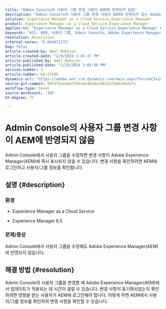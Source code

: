 ```yaml
---
title: "Admin Console의 사용자 그룹 변경 사항이 AEM에 반영되지 않음"
description: "Admin Console의 사용자 그룹 변경 사항이 AEM에 반영되지 않는 Adobe Experience Manager 문제를 해결하는 방법에 대해 알아봅니다. 사용자/그룹 정보를 확인합니다."
solution: Experience Manager as a Cloud Service,Experience Manager
product: Experience Manager as a Cloud Service,Experience Manager
applies-to: "Experience Manager as a Cloud Service,Experience Manager 6.5"
keywords: "KCS, AEM, 사용자 그룹, Admin Console, Adobe Experience Manager, AEM 6.5"
resolution: Resolution
internal-notes: "E-001071273"
bug: false
article-created-by: Amol Mahajan
article-created-date: "1/9/2024 1:45:37 PM"
article-published-by: Amol Mahajan
article-published-date: "1/15/2024 3:03:39 PM"
version-number: 2
article-number: KA-23390
dynamics-url: "https://adobe-ent.crm.dynamics.com/main.aspx?forceUCI=1&pagetype=entityrecord&etn=knowledgearticle&id=f4520c5a-f5ae-ee11-a569-6045bd006268"
source-git-commit: 9959fb2ee0d7599c8c46e0e2d0324f48d3dbdefa
workflow-type: tm+mt
source-wordcount: '185'
ht-degree: 7%

---
```


# Admin Console의 사용자 그룹 변경 사항이 AEM에 반영되지 않음


Admin Console에서 사용자 그룹을 수정하면 변경 사항이 Adobe Experience Manager(AEM)에 즉시 표시되지 않을 수 있습니다. 변경 사항을 확인하려면 AEM에 로그인하고 사용자/그룹 정보를 확인합니다.

## 설명 {#description}


### <b>환경</b>

- Experience Manager as a Cloud Service


- Experience Manager 6.5




### <b>문제/증상</b>

Admin Console에서 사용자 그룹을 수정해도 Adobe Experience Manager(AEM)에 반영되지 않습니다.


## 해결 방법 {#resolution}


Admin Console의 사용자 그룹을 변경할 때 Adobe Experience Manager(AEM)에서 업데이트가 적용되는 데 시간이 걸릴 수 있습니다. 변경 사항이 동기화되었는지 확인하려면 영향을 받는 사용자가 AEM에 로그인해야 합니다. 이렇게 하면 AEM에서 사용자/그룹 정보를 확인하여 변경 사항을 확인할 수 있습니다.
